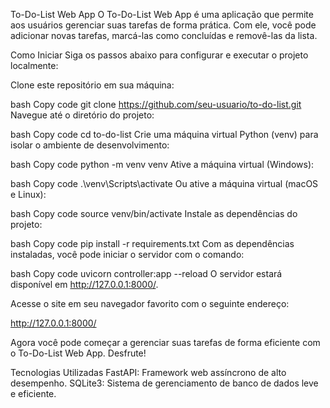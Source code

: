 To-Do-List Web App
O To-Do-List Web App é uma aplicação que permite aos usuários gerenciar suas tarefas de forma prática. Com ele, você pode adicionar novas tarefas, marcá-las como concluídas e removê-las da lista.

Como Iniciar
Siga os passos abaixo para configurar e executar o projeto localmente:

Clone este repositório em sua máquina:

bash
Copy code
git clone https://github.com/seu-usuario/to-do-list.git
Navegue até o diretório do projeto:

bash
Copy code
cd to-do-list
Crie uma máquina virtual Python (venv) para isolar o ambiente de desenvolvimento:

bash
Copy code
python -m venv venv
Ative a máquina virtual (Windows):

bash
Copy code
.\venv\Scripts\activate
Ou ative a máquina virtual (macOS e Linux):

bash
Copy code
source venv/bin/activate
Instale as dependências do projeto:

bash
Copy code
pip install -r requirements.txt
Com as dependências instaladas, você pode iniciar o servidor com o comando:

bash
Copy code
uvicorn controller:app --reload
O servidor estará disponível em http://127.0.0.1:8000/.

Acesse o site em seu navegador favorito com o seguinte endereço:

http://127.0.0.1:8000/

Agora você pode começar a gerenciar suas tarefas de forma eficiente com o To-Do-List Web App. Desfrute!

Tecnologias Utilizadas
FastAPI: Framework web assíncrono de alto desempenho.
SQLite3: Sistema de gerenciamento de banco de dados leve e eficiente.
